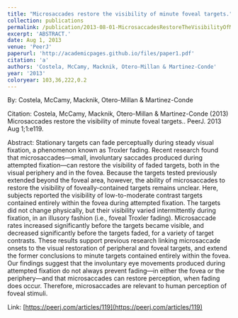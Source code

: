 ```yaml
---
title: "Microsaccades restore the visibility of minute foveal targets."
collection: publications
permalink: /publication/2013-08-01-MicrosaccadesRestoreTheVisibilityOfMinuteFovealTargets_
excerpt: 'ABSTRACT.'
date: Aug 1, 2013
venue: 'PeerJ'
paperurl: 'http://academicpages.github.io/files/paper1.pdf'
citation: 'a'
authors: 'Costela, McCamy, Macknik, Otero-Millan & Martinez-Conde'
year: '2013'
coloryear: 103,36,222,0.2
---
```


By: Costela, McCamy, Macknik, Otero-Millan & Martinez-Conde

Citation: Costela, McCamy, Macknik, Otero-Millan & Martinez-Conde (2013) Microsaccades restore the visibility of minute foveal targets.. PeerJ. 2013 Aug 1;1:e119. 

Abstract: Stationary targets can fade perceptually during steady visual fixation, a phenomenon known as Troxler fading. Recent research found that microsaccades—small, involuntary saccades produced during attempted fixation—can restore the visibility of faded targets, both in the visual periphery and in the fovea. Because the targets tested previously extended beyond the foveal area, however, the ability of microsaccades to restore the visibility of foveally-contained targets remains unclear. Here, subjects reported the visibility of low-to-moderate contrast targets contained entirely within the fovea during attempted fixation. The targets did not change physically, but their visibility varied intermittently during fixation, in an illusory fashion (i.e., foveal Troxler fading). Microsaccade rates increased significantly before the targets became visible, and decreased significantly before the targets faded, for a variety of target contrasts. These results support previous research linking microsaccade onsets to the visual restoration of peripheral and foveal targets, and extend the former conclusions to minute targets contained entirely within the fovea. Our findings suggest that the involuntary eye movements produced during attempted fixation do not always prevent fading—in either the fovea or the periphery—and that microsaccades can restore perception, when fading does occur. Therefore, microsaccades are relevant to human perception of foveal stimuli.

Link: [https://peerj.com/articles/119](https://peerj.com/articles/119)
